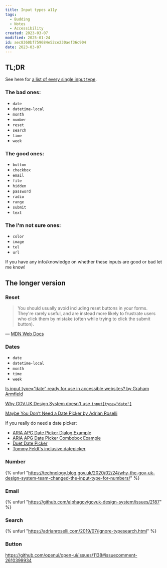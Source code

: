 ```yaml
---
title: Input types a11y
tags:
  - Budding
  - Notes
  - Accessibility
created: 2023-03-07
modified: 2025-01-24
id: aec8360bf759684e52ce230aef36c904
date: 2023-03-07
---
```

## TL;DR

See here for [a list of every single input type](https://developer.mozilla.org/en-US/docs/Web/HTML/Element/input#input_types).

### The bad ones:

- `date`
- `datetime-local`
- `month`
- `number`
- `reset`
- `search`
- `time`
- `week`

### The good ones:

- `button`
- `checkbox`
- `email`
- `file`
- `hidden`
- `password`
- `radio`
- `range`
- `submit`
- `text`

### The I'm not sure ones:

- `color`
- `image`
- `tel`
- `url`

If you have any info/knowledge on whether these inputs are good or bad let me know!

## The longer version

### Reset

> You should usually avoid including reset buttons in your forms. They're rarely useful, and are instead more likely to frustrate users who click them by mistake (often while trying to click the submit button).

— [MDN Web Docs](https://developer.mozilla.org/en-US/docs/Web/HTML/Element/input/reset)

### Dates

- `date`
- `datetime-local`
- `month`
- `time`
- `week`

[Is input type=”date” ready for use in accessible websites? by Graham Armfield](https://www.hassellinclusion.com/blog/input-type-date-ready-for-use/)

[Why GOV.UK Design System doesn't use `input[type="date"]`](https://github.com/alphagov/govuk-design-system-backlog/issues/43#issuecomment-1160139594)

[Maybe You Don’t Need a Date Picker by Adrian Roselli](https://adrianroselli.com/2019/07/maybe-you-dont-need-a-date-picker.html)

If you really do need a date picker:

- [ARIA APG Date Picker Dialog Example](https://www.w3.org/WAI/ARIA/apg/patterns/dialog-modal/examples/datepicker-dialog/)
- [ARIA APG Date Picker Combobox Example](https://www.w3.org/WAI/ARIA/apg/patterns/combobox/examples/combobox-datepicker/)
- [Duet Date Picker](https://github.com/duetds/date-picker)
- [Tommy Feldt's inclusive datepicker](https://github.com/fymmot/inclusive-dates)

### Number

{% unfurl "https://technology.blog.gov.uk/2020/02/24/why-the-gov-uk-design-system-team-changed-the-input-type-for-numbers/" %}

### Email

{% unfurl "https://github.com/alphagov/govuk-design-system/issues/2187" %}

### Search

{% unfurl "https://adrianroselli.com/2019/07/ignore-typesearch.html" %}

### Button

https://github.com/openui/open-ui/issues/1138#issuecomment-2610399934